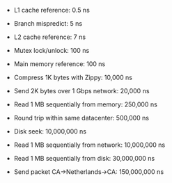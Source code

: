 * L1 cache reference: 0.5 ns

* Branch mispredict: 5 ns

* L2 cache reference: 7 ns

* Mutex lock/unlock: 100 ns

* Main memory reference: 100 ns

* Compress 1K bytes with Zippy: 10,000 ns

* Send 2K bytes over 1 Gbps network: 20,000 ns

* Read 1 MB sequentially from memory: 250,000 ns

* Round trip within same datacenter: 500,000 ns

* Disk seek: 10,000,000 ns

* Read 1 MB sequentially from network: 10,000,000 ns

* Read 1 MB sequentially from disk: 30,000,000 ns

* Send packet CA->Netherlands->CA: 150,000,000 ns
